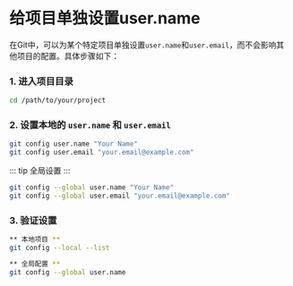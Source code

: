 # 给项目单独设置user.name

在Git中，可以为某个特定项目单独设置`user.name`和`user.email`，而不会影响其他项目的配置。具体步骤如下：

### 1. 进入项目目录

```bash
cd /path/to/your/project
```

### 2. 设置本地的 `user.name` 和 `user.email`

```bash
git config user.name "Your Name"
git config user.email "your.email@example.com"
```

::: tip
全局设置
:::

```bash
git config --global user.name "Your Name"
git config --global user.email "your.email@example.com"

```

### 3. 验证设置

```bash
** 本地项目 **
git config --local --list

** 全局配置 **
git config --global user.name
```

